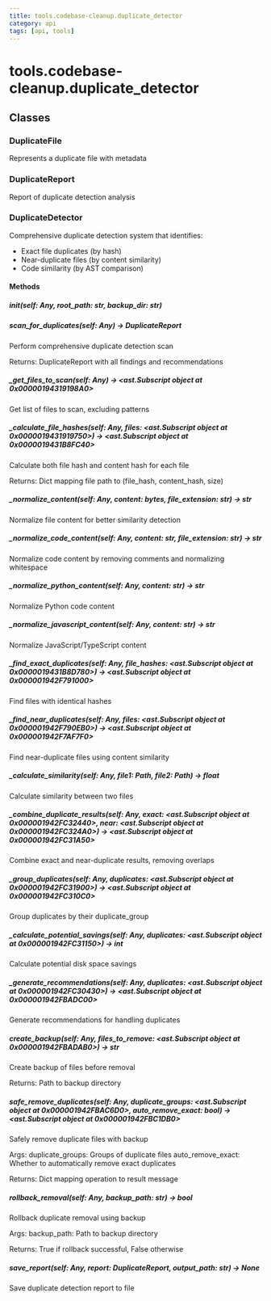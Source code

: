 ```yaml
---
title: tools.codebase-cleanup.duplicate_detector
category: api
tags: [api, tools]
---
```


# tools.codebase-cleanup.duplicate_detector



## Classes

### DuplicateFile

Represents a duplicate file with metadata

### DuplicateReport

Report of duplicate detection analysis

### DuplicateDetector

Comprehensive duplicate detection system that identifies:
- Exact file duplicates (by hash)
- Near-duplicate files (by content similarity)
- Code similarity (by AST comparison)

#### Methods

##### __init__(self: Any, root_path: str, backup_dir: str)



##### scan_for_duplicates(self: Any) -> DuplicateReport

Perform comprehensive duplicate detection scan

Returns:
    DuplicateReport with all findings and recommendations

##### _get_files_to_scan(self: Any) -> <ast.Subscript object at 0x00000194319198A0>

Get list of files to scan, excluding patterns

##### _calculate_file_hashes(self: Any, files: <ast.Subscript object at 0x0000019431919750>) -> <ast.Subscript object at 0x0000019431B8FC40>

Calculate both file hash and content hash for each file

Returns:
    Dict mapping file path to (file_hash, content_hash, size)

##### _normalize_content(self: Any, content: bytes, file_extension: str) -> str

Normalize file content for better similarity detection

##### _normalize_code_content(self: Any, content: str, file_extension: str) -> str

Normalize code content by removing comments and normalizing whitespace

##### _normalize_python_content(self: Any, content: str) -> str

Normalize Python code content

##### _normalize_javascript_content(self: Any, content: str) -> str

Normalize JavaScript/TypeScript content

##### _find_exact_duplicates(self: Any, file_hashes: <ast.Subscript object at 0x0000019431B8D780>) -> <ast.Subscript object at 0x000001942F791000>

Find files with identical hashes

##### _find_near_duplicates(self: Any, files: <ast.Subscript object at 0x000001942F790EB0>) -> <ast.Subscript object at 0x000001942F7AF7F0>

Find near-duplicate files using content similarity

##### _calculate_similarity(self: Any, file1: Path, file2: Path) -> float

Calculate similarity between two files

##### _combine_duplicate_results(self: Any, exact: <ast.Subscript object at 0x000001942FC32440>, near: <ast.Subscript object at 0x000001942FC324A0>) -> <ast.Subscript object at 0x000001942FC31A50>

Combine exact and near-duplicate results, removing overlaps

##### _group_duplicates(self: Any, duplicates: <ast.Subscript object at 0x000001942FC31900>) -> <ast.Subscript object at 0x000001942FC310C0>

Group duplicates by their duplicate_group

##### _calculate_potential_savings(self: Any, duplicates: <ast.Subscript object at 0x000001942FC31150>) -> int

Calculate potential disk space savings

##### _generate_recommendations(self: Any, duplicates: <ast.Subscript object at 0x000001942FC30430>) -> <ast.Subscript object at 0x000001942FBADC00>

Generate recommendations for handling duplicates

##### create_backup(self: Any, files_to_remove: <ast.Subscript object at 0x000001942FBADAB0>) -> str

Create backup of files before removal

Returns:
    Path to backup directory

##### safe_remove_duplicates(self: Any, duplicate_groups: <ast.Subscript object at 0x000001942FBAC6D0>, auto_remove_exact: bool) -> <ast.Subscript object at 0x000001942FBC1DB0>

Safely remove duplicate files with backup

Args:
    duplicate_groups: Groups of duplicate files
    auto_remove_exact: Whether to automatically remove exact duplicates
    
Returns:
    Dict mapping operation to result message

##### rollback_removal(self: Any, backup_path: str) -> bool

Rollback duplicate removal using backup

Args:
    backup_path: Path to backup directory
    
Returns:
    True if rollback successful, False otherwise

##### save_report(self: Any, report: DuplicateReport, output_path: str) -> None

Save duplicate detection report to file


